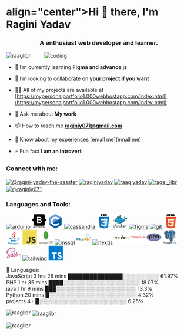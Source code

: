
<h1 ![github](https://github.com/RaagLibr/RaagLibr/assets/101311420/8b8a989a-51e2-49a2-bc02-9eaf20063645)

  align="center">Hi 👋 there, I'm Ragini Yadav</h1>
<h3 align="center">A enthusiast web developer and learner.</h3>


<img align="right" alt="coding" width="400" src="https://media2.giphy.com/media/hpXdHPfFI5wTABdDx9/giphy.gif?cid=ecf05e47vahe62q8tno52s18xyduh84c191ani9tyjy86jra&ep=v1_gifs_related&rid=giphy.gif&ct=g">


<p align="left"> <img src="https://komarev.com/ghpvc/?username=raaglibr&label=Profile%20views&color=0e75b6&style=flat" alt="raaglibr" /> </p>

- 🌱 I’m currently learning **Figma and advance js**

- 👯 I’m looking to collaborate on **your project if you want**

- 👨‍💻 All of my projects are available at [https://mypersonalportfolio1.000webhostapp.com/index.html](https://mypersonalportfolio1.000webhostapp.com/index.html)

- 💬 Ask me about **My work**

- 📫 How to reach me **raginiy071@gmail.com**

- 📄 Know about my experiences [email me](email me)

- ⚡ Fun fact **I am an introvert**



<h3 align="left">Connect with me:</h3>
<p align="left">
<a href="https://codepen.io/@ragini-yadav-the-sasster" target="blank"><img align="center" src="https://raw.githubusercontent.com/rahuldkjain/github-profile-readme-generator/master/src/images/icons/Social/codepen.svg" alt="@ragini-yadav-the-sasster" height="30" width="40" /></a>
<a href="https://linkedin.com/in/raginiyadav" target="blank"><img align="center" src="https://raw.githubusercontent.com/rahuldkjain/github-profile-readme-generator/master/src/images/icons/Social/linked-in-alt.svg" alt="raginiyadav" height="30" width="40" /></a>
<a href="https://fb.com/raag yadav" target="blank"><img align="center" src="https://raw.githubusercontent.com/rahuldkjain/github-profile-readme-generator/master/src/images/icons/Social/facebook.svg" alt="raag yadav" height="30" width="40" /></a>
<a href="https://instagram.com/rage._libr" target="blank"><img align="center" src="https://raw.githubusercontent.com/rahuldkjain/github-profile-readme-generator/master/src/images/icons/Social/instagram.svg" alt="rage._libr" height="30" width="40" /></a>
<a href="https://www.hackerrank.com/@raginiy071" target="blank"><img align="center" src="https://raw.githubusercontent.com/rahuldkjain/github-profile-readme-generator/master/src/images/icons/Social/hackerrank.svg" alt="@raginiy071" height="30" width="40" /></a>
</p>

<h3 align="left">Languages and Tools:</h3>
<p align="left"> <a href="https://www.arduino.cc/" target="_blank" rel="noreferrer"> <img src="https://cdn.worldvectorlogo.com/logos/arduino-1.svg" alt="arduino" width="40" height="40"/> </a> <a href="https://getbootstrap.com" target="_blank" rel="noreferrer"> <img src="https://raw.githubusercontent.com/devicons/devicon/master/icons/bootstrap/bootstrap-plain-wordmark.svg" alt="bootstrap" width="40" height="40"/> </a> <a href="https://www.cprogramming.com/" target="_blank" rel="noreferrer"> <img src="https://raw.githubusercontent.com/devicons/devicon/master/icons/c/c-original.svg" alt="c" width="40" height="40"/> </a> <a href="https://cassandra.apache.org/" target="_blank" rel="noreferrer"> <img src="https://www.vectorlogo.zone/logos/apache_cassandra/apache_cassandra-icon.svg" alt="cassandra" width="40" height="40"/> </a> <a href="https://www.w3schools.com/css/" target="_blank" rel="noreferrer"> <img src="https://raw.githubusercontent.com/devicons/devicon/master/icons/css3/css3-original-wordmark.svg" alt="css3" width="40" height="40"/> </a> <a href="https://www.docker.com/" target="_blank" rel="noreferrer"> <img src="https://raw.githubusercontent.com/devicons/devicon/master/icons/docker/docker-original-wordmark.svg" alt="docker" width="40" height="40"/> </a> <a href="https://www.figma.com/" target="_blank" rel="noreferrer"> <img src="https://www.vectorlogo.zone/logos/figma/figma-icon.svg" alt="figma" width="40" height="40"/> </a> <a href="https://git-scm.com/" target="_blank" rel="noreferrer"> <img src="https://www.vectorlogo.zone/logos/git-scm/git-scm-icon.svg" alt="git" width="40" height="40"/> </a> <a href="https://www.w3.org/html/" target="_blank" rel="noreferrer"> <img src="https://raw.githubusercontent.com/devicons/devicon/master/icons/html5/html5-original-wordmark.svg" alt="html5" width="40" height="40"/> </a> <a href="https://www.java.com" target="_blank" rel="noreferrer"> <img src="https://raw.githubusercontent.com/devicons/devicon/master/icons/java/java-original.svg" alt="java" width="40" height="40"/> </a> <a href="https://developer.mozilla.org/en-US/docs/Web/JavaScript" target="_blank" rel="noreferrer"> <img src="https://raw.githubusercontent.com/devicons/devicon/master/icons/javascript/javascript-original.svg" alt="javascript" width="40" height="40"/> </a> <a href="https://www.mongodb.com/" target="_blank" rel="noreferrer"> <img src="https://raw.githubusercontent.com/devicons/devicon/master/icons/mongodb/mongodb-original-wordmark.svg" alt="mongodb" width="40" height="40"/> </a> <a href="https://www.microsoft.com/en-us/sql-server" target="_blank" rel="noreferrer"> <img src="https://www.svgrepo.com/show/303229/microsoft-sql-server-logo.svg" alt="mssql" width="40" height="40"/> </a> <a href="https://www.mysql.com/" target="_blank" rel="noreferrer"> <img src="https://raw.githubusercontent.com/devicons/devicon/master/icons/mysql/mysql-original-wordmark.svg" alt="mysql" width="40" height="40"/> </a> <a href="https://nextjs.org/" target="_blank" rel="noreferrer"> <img src="https://cdn.worldvectorlogo.com/logos/nextjs-2.svg" alt="nextjs" width="40" height="40"/> </a> <a href="https://nodejs.org" target="_blank" rel="noreferrer"> <img src="https://raw.githubusercontent.com/devicons/devicon/master/icons/nodejs/nodejs-original-wordmark.svg" alt="nodejs" width="40" height="40"/> </a> <a href="https://www.oracle.com/" target="_blank" rel="noreferrer"> <img src="https://raw.githubusercontent.com/devicons/devicon/master/icons/oracle/oracle-original.svg" alt="oracle" width="40" height="40"/> </a> <a href="https://www.php.net" target="_blank" rel="noreferrer"> <img src="https://raw.githubusercontent.com/devicons/devicon/master/icons/php/php-original.svg" alt="php" width="40" height="40"/> </a> <a href="https://www.postgresql.org" target="_blank" rel="noreferrer"> <img src="https://raw.githubusercontent.com/devicons/devicon/master/icons/postgresql/postgresql-original-wordmark.svg" alt="postgresql" width="40" height="40"/> </a> <a href="https://sass-lang.com" target="_blank" rel="noreferrer"> <img src="https://raw.githubusercontent.com/devicons/devicon/master/icons/sass/sass-original.svg" alt="sass" width="40" height="40"/> </a> <a href="https://tailwindcss.com/" target="_blank" rel="noreferrer"> <img src="https://www.vectorlogo.zone/logos/tailwindcss/tailwindcss-icon.svg" alt="tailwind" width="40" height="40"/> </a> <a href="https://www.typescriptlang.org/" target="_blank" rel="noreferrer"> <img src="https://raw.githubusercontent.com/devicons/devicon/master/icons/typescript/typescript-original.svg" alt="typescript" width="40" height="40"/> </a> </p>


💬 Languages:<br>
JavaScript               3 hrs 26 mins       ███████████████░░░░░░░░░░   61.97%  <br>
PHP                      1 hr 35 mins        ████░░░░░░░░░░░░░░░░░░░░░   18.07%  <br>
java                     1 hr 9 mins         ███░░░░░░░░░░░░░░░░░░░░░░   13.3%  <br>
Python                   20 mins             █░░░░░░░░░░░░░░░░░░░░░░░░   4.32%  <br>
projects                 4+                  █░░░░░░░░░░░░░░░░░░░░░░░░   6.25%  <br>
              

<p><img align="left" src="https://github-readme-stats.vercel.app/api/top-langs?username=raaglibr&show_icons=true&locale=en&layout=compact" alt="raaglibr" /></p>

<p>&nbsp;<img align="center" src="https://github-readme-stats.vercel.app/api?username=raaglibr&show_icons=true&locale=en" alt="raaglibr" /></p>

<p><img align="center" src="https://github-readme-streak-stats.herokuapp.com/?user=raaglibr&" alt="raaglibr" /></p>

